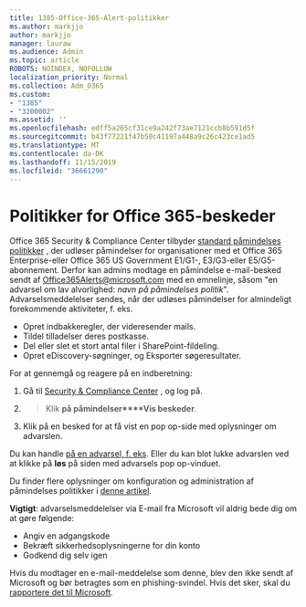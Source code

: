 ```yaml
---
title: 1385-Office-365-Alert-politikker
ms.author: markjjo
author: markjjo
manager: lauraw
ms.audience: Admin
ms.topic: article
ROBOTS: NOINDEX, NOFOLLOW
localization_priority: Normal
ms.collection: Adm_O365
ms.custom:
- "1385"
- "3200002"
ms.assetid: ''
ms.openlocfilehash: edff5a265cf31ce9a242f73ae7121ccb8b591d5f
ms.sourcegitcommit: b43f77221f47b50c41197a448a9c26c423ce1ad5
ms.translationtype: MT
ms.contentlocale: da-DK
ms.lasthandoff: 11/15/2019
ms.locfileid: "36661290"
---
```

# <a name="office-365-alert-policies"></a>Politikker for Office 365-beskeder

Office 365 Security & Compliance Center tilbyder [standard påmindelses politikker](https://docs.microsoft.com/office365/securitycompliance/alert-policies#default-alert-policies) , der udløser påmindelser for organisationer med et Office 365 Enterprise-eller Office 365 US Government E1/G1-, E3/G3-eller E5/G5-abonnement. Derfor kan admins modtage en påmindelse e-mail-besked sendt af Office365Alerts@microsoft.com med en emnelinje, såsom "en advarsel om lav alvorlighed: *navn på påmindelses politik*". Advarselsmeddelelser sendes, når der udløses påmindelser for almindeligt forekommende aktiviteter, f. eks.

- Opret indbakkeregler, der videresender mails.
- Tildel tilladelser deres postkasse.
- Del eller slet et stort antal filer i SharePoint-fildeling.
- Opret eDiscovery-søgninger, og Eksporter søgeresultater.

For at gennemgå og reagere på en indberetning:

1. Gå til [Security & Compliance Center](https://protection.office.com) , og log på.
2.  > Klik **på påmindelser****Vis beskeder**.
3. Klik på en besked for at få vist en pop op-side med oplysninger om advarslen.

Du kan handle [på en advarsel, f. eks](https://docs.microsoft.com/office365/securitycompliance/responding-to-a-compromised-email-account). Eller du kan blot lukke advarslen ved at klikke på **løs** på siden med advarsels pop op-vinduet.

Du finder flere oplysninger om konfiguration og administration af påmindelses politikker i [denne artikel](https://docs.microsoft.com/office365/securitycompliance/alert-policies).

**Vigtigt**: advarselsmeddelelser via E-mail fra Microsoft vil aldrig bede dig om at gøre følgende:

- Angiv en adgangskode
- Bekræft sikkerhedsoplysningerne for din konto
- Godkend dig selv igen

Hvis du modtager en e-mail-meddelelse som denne, blev den ikke sendt af Microsoft og bør betragtes som en phishing-svindel. Hvis det sker, skal du [rapportere det til Microsoft](https://docs.microsoft.com/office365/SecurityCompliance/report-junk-email-and-phishing-scams-in-outlook-on-the-web-eop).